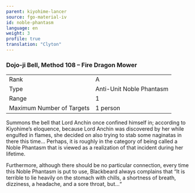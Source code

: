 ```yaml
---
parent: kiyohime-lancer
source: fgo-material-iv
id: noble-phantasm
language: en
weight: 3
profile: true
translation: "Clyton"
---
```


### Dojo-ji Bell, Method 108 – Fire Dragon Mower

<table>
  <tr><td>Rank</td><td>A</td></tr>
  <tr><td>Type</td><td>Anti-Unit Noble Phantasm</td></tr>
  <tr><td>Range</td><td>1</td></tr>
  <tr><td>Maximum Number of Targets</td><td>1 person</td></tr>
</table>

Summons the bell that Lord Anchin once confined himself in; according to Kiyohime’s eloquence, because Lord Anchin was discovered by her while engulfed in flames, she decided on also trying to stab some naginatas in there this time… Perhaps, it is roughly in the category of being called a Noble Phantasm that is viewed as a realization of that incident during her lifetime.

Furthermore, although there should be no particular connection, every time this Noble Phantasm is put to use, Blackbeard always complains that “It is terrible to lie heavily on the stomach with chills, a shortness of breath, dizziness, a headache, and a sore throat, but…“
